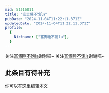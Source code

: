 ```yaml
---
mid: 51016811
title: "富贵睡不饱la"
pubDate: "2024-11-04T11:22:11.371Z"
updatedDate: "2024-11-04T11:22:11.371Z"
profile:
  {
    Nickname: ["富贵睡不饱la"],
  }
---
```


关注[富贵睡不饱la](https://space.bilibili.com/51016811)谢谢喵~ 关注[富贵睡不饱la](https://space.bilibili.com/51016811)谢谢喵~

## 此条目有待补充
你可以在[这里](https://github.com/Yuhanawa/VTuber.ICU-Content/edit/master/v/富贵睡不饱la/index.md)编辑本文
